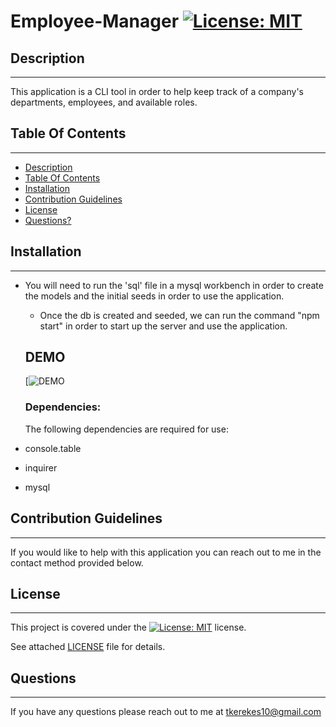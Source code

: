 # Employee-Manager [![License: MIT](https://img.shields.io/badge/License-MIT-yellow.svg)](https://opensource.org/licenses/MIT)

 ##  Description

***

  This application is a CLI tool in order to help keep track of a company's departments, employees, and available roles.
  
  ## Table Of Contents  

***
  * [Description](#Description)
  * [Table Of Contents](#table-of-contents)
  * [Installation](#Installation)
  * [Contribution Guidelines](#contribution-guidelines)
  * [License](#License)
  * [Questions?](#questions)


  ##  Installation

***

* You will need to run the 'sql' file in a mysql workbench in order to create the models and the initial seeds in order to use the application.



  * Once the db is created and seeded, we can run the command "npm start" in order to start up the server and use the application.


  ## DEMO
  [![DEMO]({/Employee-Manager-DEMO.mp4} "Demo")

  ### Dependencies:  
  The following dependencies are required for use:  
 *   console.table
 *   inquirer
 *   mysql

    
  ##  Contribution Guidelines  

***
    
  If you would like to help with this application you can reach out to me in the contact method provided below. 
  
    
  ##  License

  ***
      
  This project is covered under the [![License: MIT](https://img.shields.io/badge/License-MIT-yellow.svg)](https://opensource.org/licenses/MIT) license.  
    
  See attached [LICENSE](./LICENSE) file for details. 
  
  ## Questions
  
  ***
  
  If you have any questions please reach out to me at tkerekes10@gmail.com
